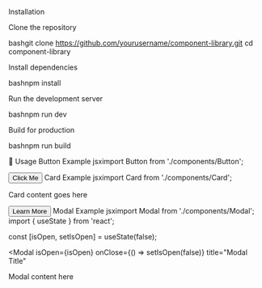 Installation

Clone the repository

bashgit clone https://github.com/yourusername/component-library.git
cd component-library

Install dependencies

bashnpm install

Run the development server

bashnpm run dev

Build for production

bashnpm run build

📖 Usage
Button Example
jsximport Button from './components/Button';

<Button variant="primary" size="lg" onClick={handleClick}>
  Click Me
</Button>
Card Example
jsximport Card from './components/Card';

<Card title="My Card">
  <p>Card content goes here</p>
  <Button variant="outline">Learn More</Button>
</Card>
Modal Example
jsximport Modal from './components/Modal';
import { useState } from 'react';

const [isOpen, setIsOpen] = useState(false);

<Modal 
  isOpen={isOpen} 
  onClose={() => setIsOpen(false)}
  title="Modal Title"
>
  <p>Modal content here</p>
</Modal>
